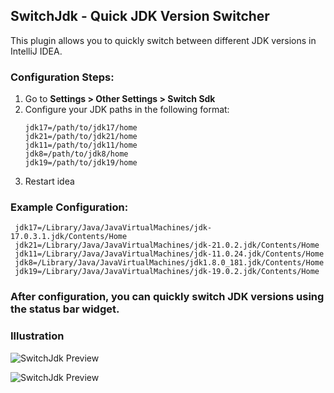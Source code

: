 ## SwitchJdk - Quick JDK Version Switcher

This plugin allows you to quickly switch between different JDK versions in IntelliJ IDEA.

### Configuration Steps:

1. Go to **Settings > Other Settings > Switch Sdk**
2. Configure your JDK paths in the following format:
   ```properties
   jdk17=/path/to/jdk17/home
   jdk21=/path/to/jdk21/home
   jdk11=/path/to/jdk11/home
   jdk8=/path/to/jdk8/home
   jdk19=/path/to/jdk19/home
   
3. Restart idea

### Example Configuration:
   ```properties
    jdk17=/Library/Java/JavaVirtualMachines/jdk-17.0.3.1.jdk/Contents/Home
    jdk21=/Library/Java/JavaVirtualMachines/jdk-21.0.2.jdk/Contents/Home
    jdk11=/Library/Java/JavaVirtualMachines/jdk-11.0.24.jdk/Contents/Home
    jdk8=/Library/Java/JavaVirtualMachines/jdk1.8.0_181.jdk/Contents/Home
    jdk19=/Library/Java/JavaVirtualMachines/jdk-19.0.2.jdk/Contents/Home
```

### After configuration, you can quickly switch JDK versions using the status bar widget.

### Illustration
![SwitchJdk Preview](https://downloads.marketplace.jetbrains.com/files/26964/preview_cd66d166-9fdc-4a3b-8c78-5ca3d2ebbf96)

![SwitchJdk Preview](https://downloads.marketplace.jetbrains.com/files/26964/preview_645f8fdb-1015-4004-98cd-730a6ca0f563)